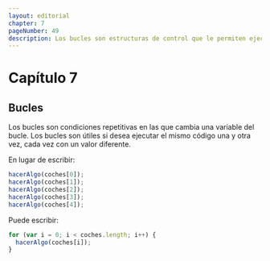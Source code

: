 ```yaml
---
layout: editorial
chapter: 7
pageNumber: 49
description: Los bucles son estructuras de control que le permiten ejecutar un bloque de código repetidamente hasta que se cumpla una condición específica. Son esenciales para automatizar tareas repetitivas e iterar sobre estructuras de datos como matrices y cadenas.
---
```


# Capítulo 7

## Bucles

Los bucles son condiciones repetitivas en las que cambia una variable del bucle. Los bucles son útiles si desea ejecutar el mismo código una y otra vez, cada vez con un valor diferente.

En lugar de escribir:

```javascript
hacerAlgo(coches[0]);
hacerAlgo(coches[1]);
hacerAlgo(coches[2]);
hacerAlgo(coches[3]);
hacerAlgo(coches[4]);
```

Puede escribir:

```javascript
for (var i = 0; i < coches.length; i++) {
  hacerAlgo(coches[i]);
}
```
